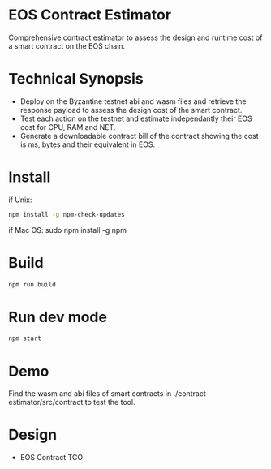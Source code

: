 # EOS Contract Estimator

Comprehensive contract estimator to assess the design and runtime cost of a smart contract on the EOS chain.

# Technical Synopsis
- Deploy on the Byzantine testnet abi and wasm files and retrieve the response payload to assess the design cost of the smart contract.
- Test each action on the testnet and estimate independantly their EOS cost for CPU, RAM and NET.
- Generate a downloadable contract bill of the contract showing the cost is ms, bytes and their equivalent in EOS.

# Install
if Unix:
```sh
npm install -g npm-check-updates
```
if Mac OS:
sudo npm install -g npm

# Build
```sh
npm run build
```

# Run dev mode
```sh
npm start
```

# Demo
Find the wasm and abi files of smart contracts in ./contract-estimator/src/contract to test the tool.


# Design
- EOS Contract TCO
